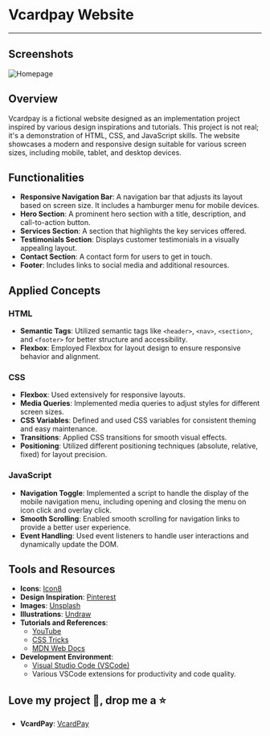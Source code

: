 # Vcardpay Website
---
## Screenshots
![Homepage](images/Screenshot_Vcardpay.jpg)

## Overview

Vcardpay is a fictional website designed as an implementation project inspired by various design inspirations and tutorials. This project is not real; it's a demonstration of HTML, CSS, and JavaScript skills. The website showcases a modern and responsive design suitable for various screen sizes, including mobile, tablet, and desktop devices.

## Functionalities

- **Responsive Navigation Bar**: A navigation bar that adjusts its layout based on screen size. It includes a hamburger menu for mobile devices.
- **Hero Section**: A prominent hero section with a title, description, and call-to-action button.
- **Services Section**: A section that highlights the key services offered.
- **Testimonials Section**: Displays customer testimonials in a visually appealing layout.
- **Contact Section**: A contact form for users to get in touch.
- **Footer**: Includes links to social media and additional resources.

## Applied Concepts

### HTML
- **Semantic Tags**: Utilized semantic tags like `<header>`, `<nav>`, `<section>`, and `<footer>` for better structure and accessibility.
- **Flexbox**: Employed Flexbox for layout design to ensure responsive behavior and alignment.

### CSS
- **Flexbox**: Used extensively for responsive layouts.
- **Media Queries**: Implemented media queries to adjust styles for different screen sizes.
- **CSS Variables**: Defined and used CSS variables for consistent theming and easy maintenance.
- **Transitions**: Applied CSS transitions for smooth visual effects.
- **Positioning**: Utilized different positioning techniques (absolute, relative, fixed) for layout precision.

### JavaScript
- **Navigation Toggle**: Implemented a script to handle the display of the mobile navigation menu, including opening and closing the menu on icon click and overlay click.
- **Smooth Scrolling**: Enabled smooth scrolling for navigation links to provide a better user experience.
- **Event Handling**: Used event listeners to handle user interactions and dynamically update the DOM.


## Tools and Resources

- **Icons**: [Icon8](https://icon8.com)
- **Design Inspiration**: [Pinterest](https://www.pinterest.com/pin/vcardpay-website-design--349029039889120225/)
- **Images**: [Unsplash](https://unsplash.com)
- **Illustrations**: [Undraw](https://undraw.co/)
- **Tutorials and References**: 
  - [YouTube](https://youtube.com)
  - [CSS Tricks](https://css-tricks.com)
  - [MDN Web Docs](https://developer.mozilla.org)
- **Development Environment**: 
  - [Visual Studio Code (VSCode)](https://code.visualstudio.com)
  - Various VSCode extensions for productivity and code quality.

## Love my project 🤩, drop me a ⭐ 
- **VcardPay**: [VcardPay](https://oladosuabayomi.github.io/VcardPay-Website/)
